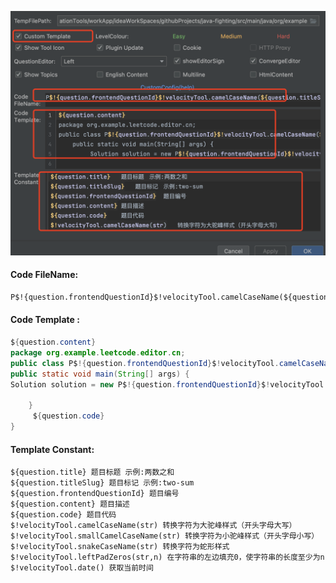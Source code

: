
![图片](../leetcode/images/WX20241213-010753@2x.png)
#### Code FileName:  
```txt
P$!{question.frontendQuestionId}$!velocityTool.camelCaseName(${question.titleSlug})
```
#### Code Template :
```java
${question.content}
package org.example.leetcode.editor.cn;
public class P$!{question.frontendQuestionId}$!velocityTool.camelCaseName(${question.titleSlug}){
public static void main(String[] args) {
Solution solution = new P$!{question.frontendQuestionId}$!velocityTool.camelCaseName(${question.titleSlug})().new Solution();

    }
     ${question.code}
}
```


#### Template Constant:
```text
${question.title} 题目标题 示例:两数之和
${question.titleSlug} 题目标记 示例:two-sum
${question.frontendQuestionId} 题目编号
${question.content} 题目描述
${question.code} 题目代码
$!velocityTool.camelCaseName(str) 转换字符为大驼峰样式（开头字母大写）
$!velocityTool.smallCamelCaseName(str) 转换字符为小驼峰样式（开头字母小写）
$!velocityTool.snakeCaseName(str) 转换字符为蛇形样式
$!velocityTool.leftPadZeros(str,n) 在字符串的左边填充0，使字符串的长度至少为n
$!velocityTool.date() 获取当前时间
```
